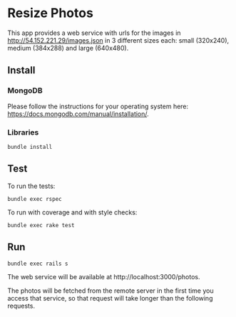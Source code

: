 # Resize Photos

This app provides a web service with urls for the images in http://54.152.221.29/images.json in 3 different sizes each: small (320x240), medium (384x288) and large (640x480).

## Install

### MongoDB

Please follow the instructions for your operating system here: https://docs.mongodb.com/manual/installation/.

### Libraries

```
bundle install
```

## Test

To run the tests:

```
bundle exec rspec
```

To run with coverage and with style checks:

```
bundle exec rake test
```

## Run

```
bundle exec rails s
```

The web service will be available at http://localhost:3000/photos.

The photos will be fetched from the remote server in the first time you access that service, so that request will take longer than the following requests.
